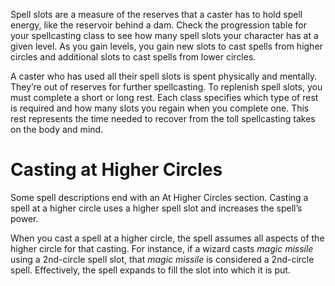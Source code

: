 Spell slots are a measure of the reserves that a caster has to hold spell energy, like the reservoir behind a dam. Check the progression table for your spellcasting class to see how many spell slots your character has at a given level. As you gain levels, you gain new slots to cast spells from higher circles and additional slots to cast spells from lower circles.

A caster who has used all their spell slots is spent physically and mentally. They’re out of reserves for further spellcasting. To replenish spell slots, you must complete a short or long rest. Each class specifies which type of rest is required and how many slots you regain when you complete one. This rest represents the time needed to recover from the toll spellcasting takes on the body and mind.
# Casting at Higher Circles
Some spell descriptions end with an At Higher Circles section. Casting a spell at a higher circle uses a higher spell slot and increases the spell’s power.

When you cast a spell at a higher circle, the spell assumes all aspects of the higher circle for that casting. For instance, if a wizard casts *magic missile* using a 2nd-circle spell slot, that *magic missile* is considered a 2nd-circle spell. Effectively, the spell expands to fill the slot into which it is put.